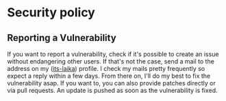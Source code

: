 # Security policy

## Reporting a Vulnerability

If you want to report a vulnerability, check if it's possible to create an issue
without endangering other users. If that's not the case, send a mail to the
address on my ([its-laika](https://github.com/its-laika)) profile. I check my
mails pretty frequently so expect a reply within a few days. From there on, I'll
do my best to fix the vulnerability asap. If you want to, you can also provide
patches directly or via pull requests. An update is pushed as soon as the
vulnerability is fixed.
